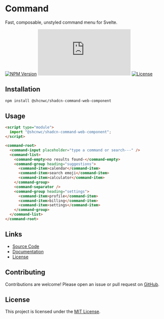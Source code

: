 # Command

Fast, composable, unstyled command menu for Svelte.

[![NPM Version](https://img.shields.io/npm/v/@shcnwc/shadcn-command-web-component.svg)](https://www.npmjs.com/package/@shcnwc/shadcn-command-web-component)
[![Package Size](https://img.badgesize.io/https://unpkg.com/@shcnwc/shadcn-command-web-component/index.js?compression=gzip)](https://www.npmjs.com/package/@shcnwc/shadcn-command-web-component)
[![License](https://img.shields.io/npm/l/@shcnwc/shadcn-command-web-component.svg)](https://github.com/shcnwc/shadcn-web-components/blob/main/LICENSE)


## Installation

```bash
npm install @shcnwc/shadcn-command-web-component
```

## Usage

```html
<script type="module">
  import "@shcnwc/shadcn-command-web-component";
</script>

<command-root>
  <command-input placeholder="type a command or search---" />
  <command-list>
    <command-empty>no results found-</command-empty>
    <command-group heading="suggestions">
      <command-item>calendar</command-item>
      <command-item>search emoji</command-item>
      <command-item>calculator</command-item>
    </command-group>
    <command-separator />
    <command-group heading="settings">
      <command-item>profile</command-item>
      <command-item>billing</command-item>
      <command-item>settings</command-item>
    </command-group>
  </command-list>
</command-root>
```

## Links

- [Source Code](https://github.com/shcnwc/shadcn-web-components/tree/main/dist/command)
- [Documentation](https://github.com/shcnwc/shadcn-web-components)
- [License](https://github.com/shcnwc/shadcn-web-components/blob/main/LICENSE)

## Contributing

Contributions are welcome! Please open an issue or pull request on [GitHub](https://github.com/shcnwc/shadcn-web-components).

## License

This project is licensed under the [MIT License](https://github.com/shcnwc/shadcn-web-components/blob/main/LICENSE).
